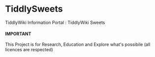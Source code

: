 # TiddlySweets
TiddlyWiki Information Portal : TiddlyWiki Sweets

#### IMPORTANT
This Project is for Research, Education and Explore what's possibile  (all licences are respected) 
